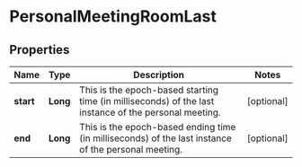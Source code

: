 
# PersonalMeetingRoomLast

## Properties
Name | Type | Description | Notes
------------ | ------------- | ------------- | -------------
**start** | **Long** | This is the epoch-based starting time (in milliseconds) of the last instance of the personal meeting. |  [optional]
**end** | **Long** | This is the epoch-based ending time (in milliseconds) of the last instance of the personal meeting. |  [optional]




